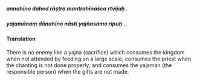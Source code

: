 ##### annahīno dahed rāṣṭra mantrahīnaśca ṛtvijaḥ .
##### yajamānaṃ dānahīno nāsti yajñasamo ripuḥ ..

#### Translation

There is no enemy like a yajna (sacrifice) which consumes the kingdom when not attended by feeding on a large scale; consumes the priest when the chanting is not done properly; and consumes the yajaman (the responsible person) when the gifts are not made.